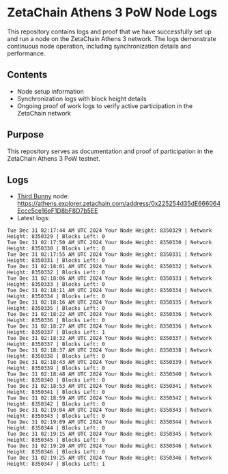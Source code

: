 # ZetaChain Athens 3 PoW Node Logs
This repository contains logs and proof that we have successfully set up and run a node on the ZetaChain Athens 3 network. The logs demonstrate continuous node operation, including synchronization details and performance.

## Contents
- Node setup information
- Synchronization logs with block height details
- Ongoing proof of work logs to verify active participation in the ZetaChain network

## Purpose
This repository serves as documentation and proof of participation in the ZetaChain Athens 3 PoW testnet.

## Logs

- [Third Bunny](https://thirdbunny.xyz/) node: https://athens.explorer.zetachain.com/address/0x225254d35dE666064Eccc5ce16eF1D8bF8D7b5EE
- Latest logs:
```
Tue Dec 31 02:17:44 AM UTC 2024 Your Node Height: 8350329 | Network Height: 8350329 | Blocks Left: 0
Tue Dec 31 02:17:50 AM UTC 2024 Your Node Height: 8350330 | Network Height: 8350330 | Blocks Left: 0
Tue Dec 31 02:17:55 AM UTC 2024 Your Node Height: 8350331 | Network Height: 8350331 | Blocks Left: 0
Tue Dec 31 02:18:01 AM UTC 2024 Your Node Height: 8350332 | Network Height: 8350332 | Blocks Left: 0
Tue Dec 31 02:18:06 AM UTC 2024 Your Node Height: 8350333 | Network Height: 8350333 | Blocks Left: 0
Tue Dec 31 02:18:11 AM UTC 2024 Your Node Height: 8350334 | Network Height: 8350334 | Blocks Left: 0
Tue Dec 31 02:18:16 AM UTC 2024 Your Node Height: 8350335 | Network Height: 8350335 | Blocks Left: 0
Tue Dec 31 02:18:22 AM UTC 2024 Your Node Height: 8350336 | Network Height: 8350336 | Blocks Left: 0
Tue Dec 31 02:18:27 AM UTC 2024 Your Node Height: 8350336 | Network Height: 8350337 | Blocks Left: 1
Tue Dec 31 02:18:32 AM UTC 2024 Your Node Height: 8350337 | Network Height: 8350337 | Blocks Left: 0
Tue Dec 31 02:18:37 AM UTC 2024 Your Node Height: 8350338 | Network Height: 8350338 | Blocks Left: 0
Tue Dec 31 02:18:43 AM UTC 2024 Your Node Height: 8350339 | Network Height: 8350339 | Blocks Left: 0
Tue Dec 31 02:18:48 AM UTC 2024 Your Node Height: 8350340 | Network Height: 8350340 | Blocks Left: 0
Tue Dec 31 02:18:53 AM UTC 2024 Your Node Height: 8350341 | Network Height: 8350341 | Blocks Left: 0
Tue Dec 31 02:18:59 AM UTC 2024 Your Node Height: 8350342 | Network Height: 8350342 | Blocks Left: 0
Tue Dec 31 02:19:04 AM UTC 2024 Your Node Height: 8350343 | Network Height: 8350343 | Blocks Left: 0
Tue Dec 31 02:19:09 AM UTC 2024 Your Node Height: 8350344 | Network Height: 8350344 | Blocks Left: 0
Tue Dec 31 02:19:15 AM UTC 2024 Your Node Height: 8350345 | Network Height: 8350345 | Blocks Left: 0
Tue Dec 31 02:19:20 AM UTC 2024 Your Node Height: 8350346 | Network Height: 8350346 | Blocks Left: 0
Tue Dec 31 02:19:25 AM UTC 2024 Your Node Height: 8350346 | Network Height: 8350347 | Blocks Left: 1
```
